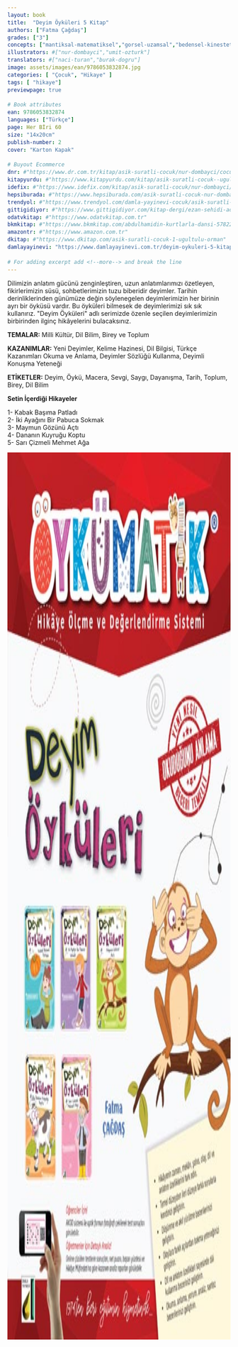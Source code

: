 ```yaml
---
layout: book
title:  "Deyim Öyküleri 5 Kitap"
authors: ["Fatma Çağdaş"]
grades: ["3"]
concepts: ["mantiksal-matematiksel","gorsel-uzamsal","bedensel-kinestetik","icsel","doga"]
illustrators: #["nur-dombayci","umit-ozturk"]
translators: #["naci-turan","burak-dogru"]
image: assets/images/ean/9786053832874.jpg
categories: [ "Çocuk", "Hikaye" ]
tags: [ "hikaye"]
previewpage: true

# Book attributes
ean: 9786053832874
languages: ["Türkçe"]
page: Her Bİri 60
size: "14x20cm"
publish-number: 2
cover: "Karton Kapak"

# Buyout Ecommerce
dnr: #"https://www.dr.com.tr/kitap/asik-suratli-cocuk/nur-dombayci/cocuk-ve-genclik/genclik-10-yas/roman-oyku/urunno=0000000723980"
kitapyurdu: #"https://www.kitapyurdu.com/kitap/asik-suratli-cocuk--ugultulu-orman/495662.html&filter_name=As%C4%B1k+Suratl%C4%B1+%C3%87ocuk"
idefix: #"https://www.idefix.com/kitap/asik-suratli-cocuk/nur-dombayci/cocuk-ve-genclik/genclik-10-yas/roman-oyku/urunno=0000000723980"
hepsiburada: #"https://www.hepsiburada.com/asik-suratli-cocuk-nur-dombayci-p-HBV000002J0RS"
trendyol: #"https://www.trendyol.com/damla-yayinevi-cocuk/asik-suratli-cocuk-ugultulu-orman-p-3320525"
gittigidiyor: #"https://www.gittigidiyor.com/kitap-dergi/ezan-sehidi-adnan-menderes_pdp_732728793"
odatvkitap: #"https://www.odatvkitap.com.tr"
bkmkitap: #"https://www.bkmkitap.com/abdulhamidin-kurtlarla-dansi-578226"
amazontr: #"https://www.amazon.com.tr"
dkitap: #"https://www.dkitap.com/asik-suratli-cocuk-1-ugultulu-orman"
damlayayinevi: "https://www.damlayayinevi.com.tr/deyim-oykuleri-5-kitap-hds"

# For adding excerpt add <!--more--> and break the line
---
```

Dilimizin anlatım gücünü zenginleştiren, uzun anlatımlarımızı özetleyen, fikirlerimizin süsü, sohbetlerimizin tuzu biberidir deyimler.
Tarihin derinliklerinden günümüze değin söylenegelen deyimlerimizin her birinin ayrı bir öyküsü vardır.
Bu öyküleri bilmesek de deyimlerimizi sık sık kullanırız.
"Deyim Öyküleri" adlı serimizde özenle seçilen deyimlerimizin birbirinden ilginç hikâyelerini bulacaksınız.

**TEMALAR:** Milli Kültür, Dil Bilim, Birey ve Toplum

**KAZANIMLAR:** Yeni Deyimler, Kelime Hazinesi, Dil Bilgisi, Türkçe Kazanımları Okuma ve Anlama, Deyimler Sözlüğü Kullanma, Deyimli Konuşma Yeteneği

**ETİKETLER:** Deyim, Öykü, Macera, Sevgi, Saygı, Dayanışma, Tarih, Toplum, Birey, Dil Bilim

**Setin İçerdiği Hikayeler**

1- Kabak Başıma Patladı<br>
2- İki Ayağını Bir Pabuca Sokmak<br>
3- Maymun Gözünü Açtı<br>
4- Dananın Kuyruğu Koptu<br>
5- Sarı Çizmeli Mehmet Ağa

<img style="height: 50vh" src="/assets/images/ean/8697911217621.jpg" alt="">
<!--more--> 